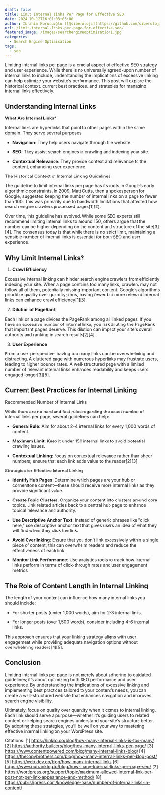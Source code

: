 ```yaml
---
draft: false
title: Limit Internal Links Per Page for Effective SEO
date: 2024-10-12T16:01:03+03:00
author: İbrahim Korucuoğlu ([@siberoloji](https://github.com/siberoloji))
url: /limit-internal-links-per-page-for-effective-seo/
featured_image: /images/searchengineoptimization1.jpg
categories:
  - Search Engine Optimisation
tags:
  - seo
---
```



Limiting internal links per page is a crucial aspect of effective SEO strategy and user experience. While there is no universally agreed-upon number of internal links to include, understanding the implications of excessive linking can help optimize your website’s performance. This post will explore the historical context, current best practices, and strategies for managing internal links effectively.



## Understanding Internal Links



**What Are Internal Links?**



Internal links are hyperlinks that point to other pages within the same domain. They serve several purposes:


* **Navigation**: They help users navigate through the website.

* **SEO**: They assist search engines in crawling and indexing your site.

* **Contextual Relevance**: They provide context and relevance to the content, enhancing user experience.




The Historical Context of Internal Linking Guidelines



The guideline to limit internal links per page has its roots in Google’s early algorithmic constraints. In 2009, Matt Cutts, then a spokesperson for Google, suggested keeping the number of internal links on a page to fewer than 100. This was primarily due to bandwidth limitations that affected how search engine crawlers processed pages[1][2].



Over time, this guideline has evolved. While some SEO experts still recommend limiting internal links to around 150, others argue that the number can be higher depending on the content and structure of the site[3][4]. The consensus today is that while there is no strict limit, maintaining a sensible number of internal links is essential for both SEO and user experience.



## Why Limit Internal Links?



1. **Crawl Efficiency**



Excessive internal linking can hinder search engine crawlers from efficiently indexing your site. When a page contains too many links, crawlers may not follow all of them, potentially missing important content. Google’s algorithms prioritize quality over quantity; thus, having fewer but more relevant internal links can enhance crawl efficiency[1][5].



2. **Dilution of PageRank**



Each link on a page divides the PageRank among all linked pages. If you have an excessive number of internal links, you risk diluting the PageRank that important pages deserve. This dilution can impact your site's overall authority and ranking in search results[2][4].



3. **User Experience**



From a user perspective, having too many links can be overwhelming and distracting. A cluttered page with numerous hyperlinks may frustrate users, leading to higher bounce rates. A well-structured page with a limited number of relevant internal links enhances readability and keeps users engaged longer[3][5].



## Current Best Practices for Internal Linking



Recommended Number of Internal Links



While there are no hard and fast rules regarding the exact number of internal links per page, several guidelines can help:


* **General Rule**: Aim for about 2-4 internal links for every 1,000 words of content.

* **Maximum Limit**: Keep it under 150 internal links to avoid potential crawling issues.

* **Contextual Linking**: Focus on contextual relevance rather than sheer numbers; ensure that each link adds value to the reader[2][3].




Strategies for Effective Internal Linking


* **Identify Hub Pages**: Determine which pages are your hub or cornerstone content—these should receive more internal links as they provide significant value.

* **Create Topic Clusters**: Organize your content into clusters around core topics. Link related articles back to a central hub page to enhance topical relevance and authority.

* **Use Descriptive Anchor Text**: Instead of generic phrases like "click here," use descriptive anchor text that gives users an idea of what they will find when they click the link.

* **Avoid Overlinking**: Ensure that you don’t link excessively within a single piece of content; this can overwhelm readers and reduce the effectiveness of each link.

* **Monitor Link Performance**: Use analytics tools to track how internal links perform in terms of click-through rates and user engagement metrics.




## The Role of Content Length in Internal Linking



The length of your content can influence how many internal links you should include:


* For shorter posts (under 1,000 words), aim for 2-3 internal links.

* For longer posts (over 1,500 words), consider including 4-6 internal links.




This approach ensures that your linking strategy aligns with user engagement while providing adequate navigation options without overwhelming readers[4][5].



## Conclusion



Limiting internal links per page is not merely about adhering to outdated guidelines; it’s about optimizing both SEO performance and user experience. By understanding the implications of excessive linking and implementing best practices tailored to your content’s needs, you can create a well-structured website that enhances navigation and improves search engine visibility.



Ultimately, focus on quality over quantity when it comes to internal linking. Each link should serve a purpose—whether it’s guiding users to related content or helping search engines understand your site’s structure better. By adopting these strategies, you’ll be well on your way to mastering effective internal linking on your WordPress site.



Citations: [1] https://linkilo.co/blog/how-many-internal-links-is-too-many/ [2] https://authority.builders/blog/how-many-internal-links-per-page/ [3] https://www.contentpowered.com/blog/many-internal-links-blog/ [4] https://thecopybrothers.com/blog/how-many-internal-links-per-blog-post/ [5] https://web.dev.co/blog/how-many-internal-links [6] https://www.outranking.io/blog/how-many-internal-links-per-page-seo/ [7] https://wordpress.org/support/topic/maximum-allowed-internal-link-per-post-not-per-link-appearance-and-method/ [8] https://publishpress.com/knowledge-base/number-of-internal-links-in-content/
